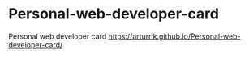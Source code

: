 # Personal-web-developer-card
Personal web developer card
https://arturrik.github.io/Personal-web-developer-card/
